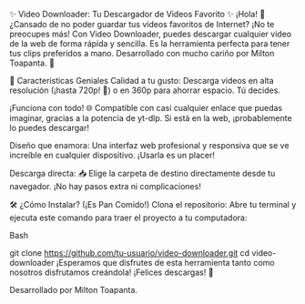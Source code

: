 ✨ Video Downloader: Tu Descargador de Videos Favorito ✨
¡Hola! 👋 ¿Cansado de no poder guardar tus videos favoritos de Internet? ¡No te preocupes más! Con Video Downloader, puedes descargar cualquier video de la web de forma rápida y sencilla. Es la herramienta perfecta para tener tus clips preferidos a mano. Desarrollado con mucho cariño por Milton Toapanta. 🫶

🌟 Características Geniales
Calidad a tu gusto: Descarga videos en alta resolución (¡hasta 720p! 🤩) o en 360p para ahorrar espacio. Tú decides.

¡Funciona con todo! 🌐 Compatible con casi cualquier enlace que puedas imaginar, gracias a la potencia de yt-dlp. Si está en la web, ¡probablemente lo puedes descargar!

Diseño que enamora: Una interfaz web profesional y responsiva que se ve increíble en cualquier dispositivo. ¡Usarla es un placer!

Descarga directa: 📥 Elige la carpeta de destino directamente desde tu navegador. ¡No hay pasos extra ni complicaciones!

🛠️ ¿Cómo Instalar? (¡Es Pan Comido!)
Clona el repositorio: Abre tu terminal y ejecuta este comando para traer el proyecto a tu computadora:

Bash

git clone https://github.com/tu-usuario/video-downloader.git
cd video-downloader
¡Esperamos que disfrutes de esta herramienta tanto como nosotros disfrutamos creándola! ¡Felices descargas! 🎉

Desarrollado por Milton Toapanta.